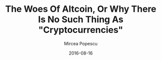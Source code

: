 ---
layout: writing
title: The Woes Of Altcoin, Or Why There Is No Such Thing As "Cryptocurrencies"
date: 2016-08-16
categories: ['Bitcoin']
author: ['Mircea Popescu']
excerpt: Altcoin is a straight-up competitor for Bitcoin. I won't bore you with the historical details and piles of insider jokes attendant, let it suffice to say that it's a direct awkisation of the Bitcoin codebase (0.6.something iirc) and nothing else.
external_url: http://trilema.com/2014/the-woes-of-altcoin-or-why-there-is-no-such-thing-as-cryptocurrencies/#selection-7.0-7.72
---